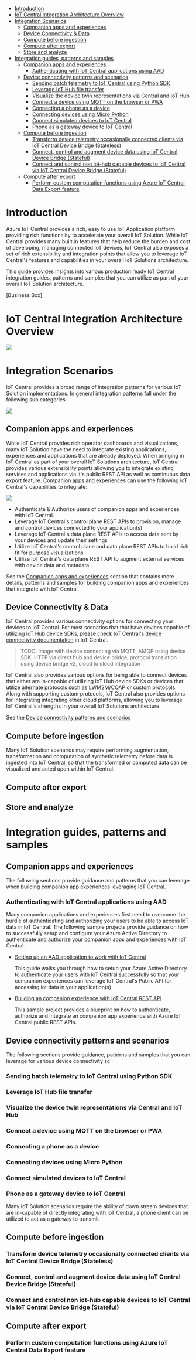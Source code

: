 - [Introduction](#introduction)
- [IoT Central Integration Architecture Overview](#iot-central-integration-architecture-overview)
- [Integration Scenarios](#integration-scenarios)
  - [Companion apps and experiences](#companion-apps-and-experiences)
  - [Device Connectivity & Data](#device-connectivity--data)
  - [Compute before ingestion](#compute-before-ingestion)
  - [Compute after export](#compute-after-export)
  - [Store and analyze](#store-and-analyze)
- [Integration guides, patterns and samples](#integration-guides-patterns-and-samples)
  - [Companion apps and experiences](#companion-apps-and-experiences-1)
    - [Authenticating with IoT Central applications using AAD](#authenticating-with-iot-central-applications-using-aad)
  - [Device connectivity patterns and scenarios](#device-connectivity-patterns-and-scenarios)
    - [Sending batch telemetry to IoT Central using Python SDK](#sending-batch-telemetry-to-iot-central-using-python-sdk)
    - [Leverage IoT Hub file transfer](#leverage-iot-hub-file-transfer)
    - [Visualize the device twin representations via Central and IoT Hub](#visualize-the-device-twin-representations-via-central-and-iot-hub)
    - [Connect a device using MQTT on the browser or PWA](#connect-a-device-using-mqtt-on-the-browser-or-pwa)
    - [Connecting a phone as a device](#connecting-a-phone-as-a-device)
    - [Connecting devices using Micro Python](#connecting-devices-using-micro-python)
    - [Connect simulated devices to IoT Central](#connect-simulated-devices-to-iot-central)
    - [Phone as a gateway device to IoT Central](#phone-as-a-gateway-device-to-iot-central)
  - [Compute before ingestion](#compute-before-ingestion-1)
    - [Transform device telemetry occasionally connected clients via IoT Central Device Bridge (Stateless)](#transform-device-telemetry-occasionally-connected-clients-via-iot-central-device-bridge-stateless)
    - [Connect, control and augment device data using IoT Central Device Bridge (Stateful)](#connect-control-and-augment-device-data-using-iot-central-device-bridge-stateful)
    - [Connect and control non iot-hub capable devices to IoT Central via IoT Central Device Bridge (Stateful)](#connect-and-control-non-iot-hub-capable-devices-to-iot-central-via-iot-central-device-bridge-stateful)
  - [Compute after export](#compute-after-export-1)
    - [Perform custom computation functions using Azure IoT Central Data Export feature](#perform-custom-computation-functions-using-azure-iot-central-data-export-feature)

# Introduction

Azure IoT Central provides a rich, easy to use IoT Application platform providing rich functionality to accelerate your overall IoT Solution. While IoT Central provides many built in features that help reduce the burden and cost of developing, managing connected IoT devices, IoT Central also exposes a set of rich extensibility and integration points that allow you to leverage IoT Central's features and capabilities in your overall IoT Solutions architecture. 

This guide provides insights into various production ready IoT Central integration guides, patterns and samples that you can utilize as part of your overall IoT Solution architecture.

[Business Box]

# IoT Central Integration Architecture Overview

![](assets/arch_overview.png)

# Integration Scenarios

IoT Central provides a broad range of integration patterns for various IoT Solution implementations. In general integration patterns fall under the following sub categories.

![](assets/integ_scenarios.png)

## Companion apps and experiences
While IoT Central provides rich operator dashboards and visualizations, many IoT Solution have the need to integrate existing applications, experiences and applications that are already deployed. When bringing in IoT Central as part of your overall IoT Solutions architecture, IoT Central provides various extensibility points allowing you to integrate existing services and applications via it's public REST API as well as continuous data export feature. Companion apps and experiences can use the following IoT Central's capabilities to integrate:

![](assets/companion_apps.png)

- Authenticate & Authorize users of companion apps and experiences with IoT Central.
- Leverage IoT Central's control plane REST APIs to provision, manage and control devices connected to your application(s)
- Leverage IoT Central's data plane REST APIs to access data sent by your devices and update their settings
- Utilize IoT Central's control plane and data plane REST APIs to build rich fit for purpose visualizations
- Utilize IoT Central's data plane REST API to augment external services with device data and metadata.

See the [Companion apps and experiences](#companion-apps-and-experiences) section that contains more details, patterns and samples for building companion apps and experiences that integrate with IoT Central.

## Device Connectivity & Data

IoT Central provides various connectivity options for connecting your devices to IoT Central. For most scenarios that that have devices capable of utilizing IoT Hub device SDKs, please check IoT Central's [device connectivity documentation](https://docs.microsoft.com/en-us/azure/iot-central/core/concepts-get-connected) in IoT Central.

> TODO: Image with device connecting via MQTT, AMQP using device SDK, HTTP via direct hub and device bridge, protocol translation using device bridge v2, cloud to cloud integration

IoT Central also provides various options for being able to connect devices that either are in-capable of utilizing IoT Hub device SDKs or devices that utilize alternate protocols such as LWM2M/COAP or custom protocols. Along with supporting custom protocols, IoT Central also provides options for integrating integrating other cloud platforms, allowing you to leverage IoT Central's strengths in your overall IoT Solutions architecture.

See the [Device connectivity patterns and scenarios](#device-connectivity-patterns-and-scenarios)

## Compute before ingestion
Many IoT Solution scenarios may require performing augmentation, transformation and computation of synthetic telemetry before data is ingested into IoT Central, so that the transformed or computed data can be visualized and acted upon within IoT Central. 

## Compute after export

## Store and analyze

# Integration guides, patterns and samples

## Companion apps and experiences
The following sections provide guidance and patterns that you can leverage when building companion app experiences leveraging IoT Central. 

### Authenticating with IoT Central applications using AAD
Many companion applications and experiences first need to overcome the hurdle of authenticating and authorizing your users to be able to access IoT data in IoT Central. The following sample projects provide guidance on how to successfully setup and configure your Azure Active Directory to authenticate and authorize your companion apps and experiences with IoT Central.

- [Setting up an AAD application to work with IoT Central](https://github.com/iot-for-all/iotc-aad-setup)
  
  This guide walks you through how to setup your Azure Active Directory to authenticate your users with IoT Central successfully so that your companion experiences can leverage IoT Central's Public API for accessing iot data in your application(s)

- [Building an companion experience with IoT Central REST API](https://github.com/iot-for-all/iotc-aad-setup)
  
  This sample project provides a blueprint on how to authenticate, authorize and integrate an companion app experience with Azure IoT Central public REST APIs.

## Device connectivity patterns and scenarios
The following sections provide guidance, patterns and samples that you can leverage for various device connectivity sc

### Sending batch telemetry to IoT Central using Python SDK
### Leverage IoT Hub file transfer 
### Visualize the device twin representations via Central and IoT Hub
### Connect a device using MQTT on the browser or PWA
### Connecting a phone as a device
### Connecting devices using Micro Python
### Connect simulated devices to IoT Central
### Phone as a gateway device to IoT Central
Many IoT Solution scenarios require the ability of down stream devices that are in-capable of directly integrating with IoT Central, a phone client can be utilized to act as a gateway to transmit 
## Compute before ingestion
### Transform device telemetry occasionally connected clients via IoT Central Device Bridge (Stateless)
### Connect, control and augment device data using IoT Central Device Bridge (Stateful)
### Connect and control non iot-hub capable devices to IoT Central via IoT Central Device Bridge (Stateful)

## Compute after export
### Perform custom computation functions using Azure IoT Central Data Export feature



